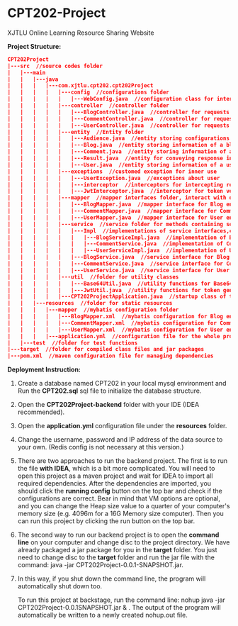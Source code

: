 # CPT202-Project
XJTLU Online Learning Resource Sharing Website

**Project Structure:**

```json
CPT202Project
|---src  //source codes folder
|   |---main
|   |   |---java
|   |   |   |---com.xjtlu.cpt202.cpt202Project
|   |   |   |   |---config  //configurations folder
|   |   |   |   |   |---WebConfig.java  //configuration class for interceptors and web
|   |   |   |   |---controller  //controller folder
|   |   |   |   |   |---BlogController.java  //controller for requests regarding to Blog entity
|   |   |   |   |   |---CommentController.java  //controller for requests regarding to Comment entity
|   |   |   |   |   |---UserController.java  //controller for requests regarding to User entity
|   |   |   |   |---entity  //Entity folder
|   |   |   |   |   |---Audience.java  //entity storing configurations for jwt
|   |   |   |   |   |---Blog.java  //entity storing information of a blog
|   |   |   |   |   |---Comment.java  //entity storing information of a comment
|   |   |   |   |   |---Result.java  //entity for conveying response information to the front end
|   |   |   |   |   |---User.java  //entity storing information of a user
|   |   |   |   |---exceptions  //customed exception for inner use
|   |   |   |   |   |---UserException.java  //exceptions about user
|   |   |   |   |   |---interceptor  //interceptors for intercepting requests
|   |   |   |   |   |---JwtInterceptor.java  //interceptor for token verification
|   |   |   |   |---mapper  //mapper interfaces folder, interact with database
|   |   |   |   |   |---BlogMapper.java  //mapper interface for Blog entity
|   |   |   |   |   |---CommentMapper.java  //mapper interface for Comment entity
|   |   |   |   |   |---UserMapper.java  //mapper interface for User entity
|   |   |   |   |---service  //service folder for methods containing service logics
|   |   |   |   |   |---Impl  //implementations of service interfaces,contains detailed service logic
|   |   |   |   |   |   |---BlogServiceImpl.java  //implementation of BlogService interface
|   |   |   |   |   |   |---CommentService.java  //implementation of CommentService interface
|   |   |   |   |   |   |---UserServiceImpl.java  //implementation of UserService interface
|   |   |   |   |   |---BlogService.java  //service interface for Blog entity, defines the basic structure
|   |   |   |   |   |---CommentService.java  //service interface for Comment entity
|   |   |   |   |   |---UserService.java  //service interface for User entity
|   |   |   |   |---util  //folder for utility classes
|   |   |   |   |   |---Base64Util.java  //utility functions for Base64 decryption and encryption
|   |   |   |   |   |---JwtUtil.java  //utility functions for token generation and verification
|   |   |   |   |---CPT202ProjectApplication.java  //startup class of the project
|   |   |---resources  //folder for static resources
|   |   |   |---mapper  //mybatis configuration folder
|   |   |   |   |---BlogMapper.xml  //mybatis configuration for Blog entity
|   |   |   |   |---CommentMapper.xml  //mybatis configuration for Comment entity
|   |   |   |   |---UserMapper.xml  //mybatis configuration for User entity
|   |   |   |---application.yml  //configuration file for the whole project
|   |---test  //folder for test functions
|---target  //folder for compiled class files and jar packages
|---pom.xml  //maven configuration file for managing dependencies
```

**Deployment Instruction:**

1. Create a database named CPT202 in your local mysql environment and Run the **CPT202.sql** sql file to initialize the database structure.

2. Open the **CPT202Project-backend** folder with your IDE (IDEA recommended). 

3. Open the **application.yml** configuration file under the **resources** folder.

4. Change the username, password and IP address of the data source to your own. (Redis config is not necessary at this version.)

5. There are two approaches to run the backend project. The first is to run the file **with IDEA**, which is a bit more complicated. You will need to open this project as a maven project and wait for IDEA to import all required dependencies. After the dependencies are imported, you should click the **running config** button on the top bar and check if the configurations are correct. Bear in mind that VM options are optional, and you can change the Heap size value to a quarter of your computer's memory size (e.g. 4096m for a 16G Memory size computer). Then you can run this project by clicking the run button on the top bar.

6. The second way to run our backend project is to open the **command line** on your computer and change disc to the project directory. We have already packaged a jar package for you in the **target** folder. You just need to change disc to the **target** folder and run the jar file with the command: java -jar CPT202Project-0.0.1-SNAPSHOT.jar.

7. In this way, if you shut down the command line, the program will automatically shut down too.

   To run this project at backstage, run the command line: nohup java -jar CPT202Project-0.0.1SNAPSHOT.jar & . The output of the program will automatically be written to a newly created nohup.out file.
